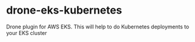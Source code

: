 # drone-eks-kubernetes
Drone plugin for AWS EKS. This will help to do Kubernetes deployments to your EKS cluster
